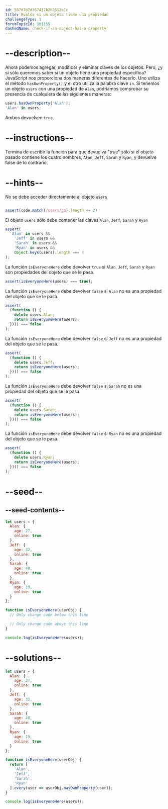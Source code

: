 ```yaml
---
id: 587d7b7d367417b2b2512b1c
title: Evalúa si un objeto tiene una propiedad
challengeType: 1
forumTopicId: 301155
dashedName: check-if-an-object-has-a-property
---
```


# --description--

Ahora podemos agregar, modificar y eliminar claves de los objetos. Pero, ¿y si sólo queremos saber si un objeto tiene una propiedad específica? JavaScript nos proporciona dos maneras diferentes de hacerlo. Uno utiliza el método `hasOwnProperty()` y el otro utiliza la palabra clave `in`. Si tenemos un objeto `users` con una propiedad de `Alan`, podríamos comprobar su presencia de cualquiera de las siguientes maneras:

```js
users.hasOwnProperty('Alan');
'Alan' in users;
```

Ambos devuelven `true`.

# --instructions--

Termina de escribir la función para que devuelva "true" sólo si el objeto pasado contiene los cuatro nombres, `Alan`, `Jeff`, `Sarah` y `Ryan`, y devuelve false de lo contrario.

# --hints--

No se debe acceder directamente al objeto `users`

```js 

assert(code.match(/users/gm).length <= 2)

```

El objeto `users` sólo debe contener las claves `Alan`, `Jeff`, `Sarah` y `Ryan`

```js
assert(
  'Alan' in users &&
    'Jeff' in users &&
    'Sarah' in users &&
    'Ryan' in users &&
    Object.keys(users).length === 4
);
```

La función `isEveryoneHere` debe devolver `true` si `Alan`, `Jeff`, `Sarah` y `Ryan` son propiedades del objeto que se le pasa.

```js
assert(isEveryoneHere(users) === true);
```

La función `isEveryoneHere` debe devolver `false` si `Alan` no es una propiedad del objeto que se le pasa.

```js
assert(
  (function () {
    delete users.Alan;
    return isEveryoneHere(users);
  })() === false
);
```

La función `isEveryoneHere` debe devolver `false` si `Jeff` no es una propiedad del objeto que se le pasa.

```js
assert(
  (function () {
    delete users.Jeff;
    return isEveryoneHere(users);
  })() === false
);
```

La función `isEveryoneHere` debe devolver `false` si `Sarah` no es una propiedad del objeto que se le pasa.

```js
assert(
  (function () {
    delete users.Sarah;
    return isEveryoneHere(users);
  })() === false
);
```

La función `isEveryoneHere` debe devolver `false` si `Ryan` no es una propiedad del objeto que se le pasa.

```js
assert(
  (function () {
    delete users.Ryan;
    return isEveryoneHere(users);
  })() === false
);
```

# --seed--

## --seed-contents--

```js
let users = {
  Alan: {
    age: 27,
    online: true
  },
  Jeff: {
    age: 32,
    online: true
  },
  Sarah: {
    age: 48,
    online: true
  },
  Ryan: {
    age: 19,
    online: true
  }
};

function isEveryoneHere(userObj) {
  // Only change code below this line

  // Only change code above this line
}

console.log(isEveryoneHere(users));
```

# --solutions--

```js
let users = {
  Alan: {
    age: 27,
    online: true
  },
  Jeff: {
    age: 32,
    online: true
  },
  Sarah: {
    age: 48,
    online: true
  },
  Ryan: {
    age: 19,
    online: true
  }
};

function isEveryoneHere(userObj) {
  return [
    'Alan',
    'Jeff',
    'Sarah',
    'Ryan'
  ].every(user => userObj.hasOwnProperty(user));
}

console.log(isEveryoneHere(users));
```
